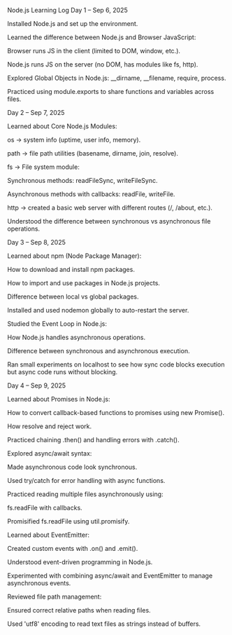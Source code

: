 Node.js Learning Log
Day 1 – Sep 6, 2025

Installed Node.js and set up the environment.

Learned the difference between Node.js and Browser JavaScript:

Browser runs JS in the client (limited to DOM, window, etc.).

Node.js runs JS on the server (no DOM, has modules like fs, http).

Explored Global Objects in Node.js: __dirname, __filename, require, process.

Practiced using module.exports to share functions and variables across files.

Day 2 – Sep 7, 2025

Learned about Core Node.js Modules:

os → system info (uptime, user info, memory).

path → file path utilities (basename, dirname, join, resolve).

fs → File system module:

Synchronous methods: readFileSync, writeFileSync.

Asynchronous methods with callbacks: readFile, writeFile.

http → created a basic web server with different routes (/, /about, etc.).

Understood the difference between synchronous vs asynchronous file operations.

Day 3 – Sep 8, 2025

Learned about npm (Node Package Manager):

How to download and install npm packages.

How to import and use packages in Node.js projects.

Difference between local vs global packages.

Installed and used nodemon globally to auto-restart the server.

Studied the Event Loop in Node.js:

How Node.js handles asynchronous operations.

Difference between synchronous and asynchronous execution.

Ran small experiments on localhost to see how sync code blocks execution but async code runs without blocking.

Day 4 – Sep 9, 2025

Learned about Promises in Node.js:

How to convert callback-based functions to promises using new Promise().

How resolve and reject work.

Practiced chaining .then() and handling errors with .catch().

Explored async/await syntax:

Made asynchronous code look synchronous.

Used try/catch for error handling with async functions.

Practiced reading multiple files asynchronously using:

fs.readFile with callbacks.

Promisified fs.readFile using util.promisify.

Learned about EventEmitter:

Created custom events with .on() and .emit().

Understood event-driven programming in Node.js.

Experimented with combining async/await and EventEmitter to manage asynchronous events.

Reviewed file path management:

Ensured correct relative paths when reading files.

Used 'utf8' encoding to read text files as strings instead of buffers.
